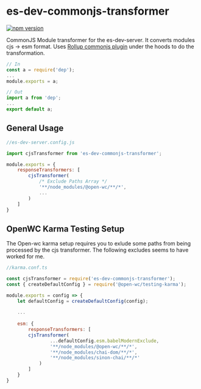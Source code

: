 # es-dev-commonjs-transformer
[![npm version](https://badge.fury.io/js/es-dev-commonjs-transformer.svg)](https://badge.fury.io/js/es-dev-commonjs-transformer)

CommonJS Module transformer for the es-dev-server. It converts modules cjs -> esm format. Uses [Rollup commonjs plugin](https://github.com/rollup/rollup-plugin-commonjs) under the hoods to do the transformation.

```js
// In
const a = require('dep');
...
module.exports = a;
```
```js
// Out
import a from 'dep';
...
export default a;
```

## General Usage

```js
//es-dev-server.config.js

import cjsTransformer from 'es-dev-commonjs-transformer';

module.exports = {
    responseTransformers: [
        cjsTransformer(
            /* Exclude Paths Array */
            '**/node_modules/@open-wc/**/*',
            ...
        )
    ]
}
```

## OpenWC Karma Testing Setup

The Open-wc karma setup requires you to exlude some paths from being processed by the cjs transformer.
The following excludes seems to have worked for me.

```js
//karma.conf.ts

const cjsTransformer = require('es-dev-commonjs-transformer');
const { createDefaultConfig } = require('@open-wc/testing-karma');

module.exports = config => {
    let defaultConfig = createDefaultConfig(config);
    
    ...
    
    esm: {
        responseTransformers: [
        cjsTransformer(
                ...defaultConfig.esm.babelModernExclude,
                '**/node_modules/@open-wc/**/*',
                '**/node_modules/chai-dom/**/*',
                '**/node_modules/sinon-chai/**/*'
            )
        ]
    }
}
```
